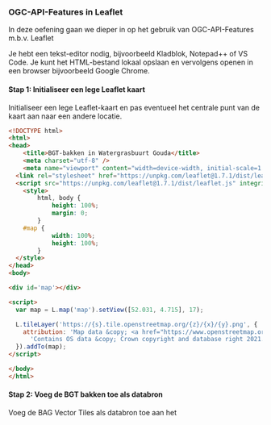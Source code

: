 ### OGC-API-Features in Leaflet

In deze oefening gaan we dieper in op het gebruik van OGC-API-Features m.b.v. Leaflet

Je hebt een tekst-editor nodig, bijvoorbeeld Kladblok, Notepad++ of VS Code. Je kunt het HTML-bestand lokaal opslaan en vervolgens openen in een browser bijvoorbeeld Google Chrome.

#### Stap 1: Initialiseer een lege Leaflet kaart

Initialiseer een lege Leaflet-kaart en pas eventueel het centrale punt van de kaart aan naar een andere locatie.

```html
<!DOCTYPE html>
<html>
<head>
	<title>BGT-bakken in Watergrasbuurt Gouda</title>
	<meta charset="utf-8" />
	<meta name="viewport" content="width=device-width, initial-scale=1.0">
  <link rel="stylesheet" href="https://unpkg.com/leaflet@1.7.1/dist/leaflet.css" integrity="sha512-xodZBNTC5n17Xt2atTPuE1HxjVMSvLVW9ocqUKLsCC5CXdbqCmblAshOMAS6/keqq/sMZMZ19scR4PsZChSR7A==" crossorigin=""/>
  <script src="https://unpkg.com/leaflet@1.7.1/dist/leaflet.js" integrity="sha512-XQoYMqMTK8LvdxXYG3nZ448hOEQiglfqkJs1NOQV44cWnUrBc8PkAOcXy20w0vlaXaVUearIOBhiXZ5V3ynxwA==" crossorigin=""></script>
	<style>
		html, body {
			height: 100%;
			margin: 0;
		}
    #map {
			width: 100%;
			height: 100%;
		}
  </style>
</head>
<body>

<div id='map'></div>

<script>
  var map = L.map('map').setView([52.031, 4.715], 17);

  L.tileLayer('https://{s}.tile.openstreetmap.org/{z}/{x}/{y}.png', {
    attribution: 'Map data &copy; <a href="https://www.openstreetmap.org/copyright">OpenStreetMap</a> contributors, ' +
      'Contains OS data &copy; Crown copyright and database right 2021.'
  }).addTo(map);
</script>

</body>
</html>
```

#### Stap 2: Voeg de BGT bakken toe als databron

Voeg de BAG Vector Tiles als databron toe aan het <script> element na het initialiseren van een nieuwe MapLibre-kaart. Kies de laag 'pand' om aan de kaart toe te voegen en pas indien nodig de kleur van de panden aan.
Let op: plaats de javascript binnen de map.on('load') functie.

```javascript
  (async () => {
    const BGTbak = await fetch('https://api.pdok.nl/lv/bgt/ogc/v1/collections/bak/items?f=json&bbox=4.710,52.028,4.720,52.035', {
        headers: {
        'Accept': 'application/geo+json'
      }
    }).then(response => response.json());

    L.geoJSON(BGTbak, {
      pointToLayer: function (feature, latlng) {
        return L.marker(latlng, 
    );
      },
//	         onEachFeature: onEachFeature
    }).addTo(map);
  })();

```

* Waarom liggen panden over elkaar heen wanneer je de default-center gebruikt?

#### Stap 3: Maak een Popup

Voeg de code toe om een popup te maken in je viewer.

```javascript
  	function onEachFeature(feature, layer) {
		var popupContent = "<a href='https://api.pdok.nl/lv/bgt/ogc/v1/collections/bak/items/" + feature.id + "' target='_blank'>" + feature.id + "</a>";
		if (feature.popupContent) {
			popupContent += feature.popupContent;
		}
		layer.bindPopup(popupContent);
	}

```

En haal de 2 '//' weg voor 'onEachFeature'.


Je hebt nu een eigen interactieve BGT OGC-API-Feature Viewer met Leaflet gebouwd!

Bekijk het volledige script hier: 
https://github.com/Geonovum/ogc-api-workshops/blob/main/04%20OGC-API-Features/handson/ogc-api-features-webclient/leaflet/bgtbak.html